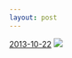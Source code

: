 ```yaml
---
layout: post
---
```


<p>
  <time><a href="/125">2013-10-22</a></time>
  <a href="/125"><img src="{{ site.assets_url }}/125-640.jpg" srcset="{{ site.assets_url }}/125-1280.jpg 1280w, {{ site.assets_url }}/125-960.jpg 960w, {{ site.assets_url }}/125-640.jpg 640w, {{ site.assets_url }}/125-320.jpg 320w" sizes="(min-width: 700px) 50vw, calc(100vw - 2rem)" /></a>
</p>
